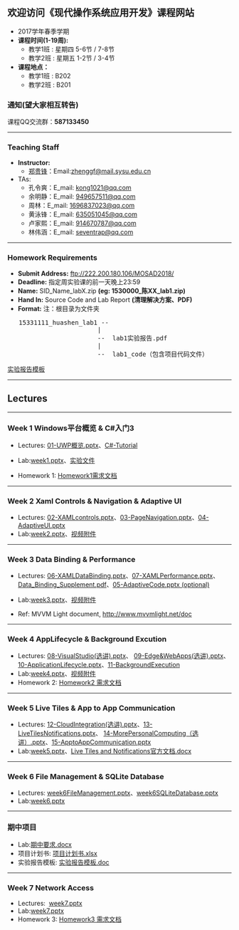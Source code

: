 ## 欢迎访问《现代操作系统应用开发》课程网站
* 2017学年春季学期
* **课程时间(1-19周):** 
	- 教学1班 : 星期四 5-6节 / 7-8节
	- 教学2班 : 星期五 1-2节 / 3-4节
* **课程地点：** 
	- 教学1班 : B202
	- 教学2班 : B201

### **通知(望大家相互转告)**
课程QQ交流群：**587133450**

----

### Teaching Staff

  * **Instructor:**
	* [郑贵锋](http://edin.sysu.edu.cn/~zhgf/)：Email:<zhenggf@mail.sysu.edu.cn>
  * TAs:
    * 孔令爽：E_mail: <kong1021@qq.com>
    * 余明静：E_mail: <949657511@qq.com>
    * 周林：E_mail: <1696837023@qq.com>
    * 黄泳锋：E_mail: <635051045@qq.com>
    * 卢家熙：E_mail: <914670787@qq.com>
    * 林伟涵：E_mail: <seventrap@qq.com>

----

### Homework Requirements
  * **Submit Address:** ftp://222.200.180.106/MOSAD2018/
  * **Deadline:**  指定周实验课的前一天晚上23:59
  * **Name:**   SID_Name_labX.zip   **(eg: 1530000_陈XX_lab1.zip)**
  * **Hand In:**   Source Code and Lab Report **(清理解决方案、PDF)**
  * **Format:**
注：根目录为文件夹
 <pre>   15331111_huashen_lab1 --
                        |
                        --  lab1实验报告.pdf
                        |
                        --  lab1_code（包含项目代码文件）
</pre>
 [实验报告模板](https://github.com/gfzheng/MOSAD/blob/master/Materials/ReportTemplate.docx)

----
## Lectures

----

### Week 1 Windows平台概览 & C#入门3

* Lectures: <a  href="https://github.com/gfzheng/MOSAD/blob/master/Keynotes/01-UWPOverview.pptx" target="_blank">01-UWP概览.pptx</a>、<a href="https://github.com/gfzheng/MOSAD/tree/master/Keynotes/C%23_Tutorial" target="_blank">C#-Tutorial</a>

* Lab:<a href="https://github.com/gfzheng/MOSAD/blob/master/Labs/week1.pptx" target="_blank">week1.pptx</a>、<a href="https://github.com/gfzheng/MOSAD/blob/master/Materials/MainPage.xaml.cs" target="_blank">实验文件</a>
* Homework 1: <a href="https://github.com/gfzheng/MOSAD/blob/master/Labs/Homework1 需求文档.docx" target="_blank">Homework1需求文档</a>

----

### Week 2 Xaml Controls & Navigation & Adaptive UI

* Lectures: <a  href="https://github.com/gfzheng/MOSAD/blob/master/Keynotes/02-XAMLcontrols.pptx" target="_blank">02-XAMLcontrols.pptx</a>、<a href="https://github.com/gfzheng/MOSAD/blob/master/Keynotes/03-PageNavigation.pptx" target="_blank">03-PageNavigation.pptx</a>、<a href="https://github.com/gfzheng/MOSAD/blob/master/Keynotes/04-AdaptiveUI.pptx" target="_blank">04-AdaptiveUI.pptx</a>
* Lab:<a href="https://github.com/gfzheng/MOSAD/blob/master/Labs/week2.pptx" target="_blank">week2.pptx</a>、<a href="https://github.com/gfzheng/MOSAD/blob/master/Materials/week2.flv" target="_blank">视频附件</a>

----

### Week 3 Data Binding & Performance

* Lectures: <a  href="https://github.com/gfzheng/MOSAD/blob/master/Keynotes/06-XAMLDataBinding.pptx" target="_blank">06-XAMLDataBinding.pptx</a>、<a href="https://github.com/gfzheng/MOSAD/blob/master/Keynotes/07-XAMLPerformance.pptx" target="_blank">07-XAMLPerformance.pptx</a>、<a href="https://github.com/gfzheng/MOSAD/blob/master/Keynotes/Data_Binding_Supplement.pdf" target="_blank">Data_Binding_Supplement.pdf</a>、<a href="https://github.com/gfzheng/MOSAD/blob/master/Keynotes/05-AdaptiveCode.pptx" target="_blank">05-AdaptiveCode.pptx (optional)</a>
* Lab:<a href="https://github.com/gfzheng/MOSAD/blob/master/Labs/week3.pptx" target="_blank">week3.pptx</a>、<a href="https://github.com/gfzheng/MOSAD/blob/master/Materials/week3.flv" target="_blank">视频附件</a>

* Ref: MVVM Light document, http://www.mvvmlight.net/doc

----

### Week 4 AppLifecycle & Background Excution

* Lectures:  <a  href="https://github.com/gfzheng/MOSAD/blob/master/Keynotes/08-VisualStudio(选讲).pptx" target="_blank">08-VisualStudio(选讲).pptx</a>、 <a  href="https://github.com/gfzheng/MOSAD/blob/master/Keynotes/09-Edge&WebApps(选讲).PPTX" target="_blank">09-Edge&WebApps(选讲).pptx</a>、<a  href="https://github.com/gfzheng/MOSAD/blob/master/Keynotes/10-ApplicationLifecycle.pptx" target="_blank">10-ApplicationLifecycle.pptx</a>、<a href="https://github.com/gfzheng/MOSAD/blob/master/Keynotes/11-BackgroundExecution.pptx" target="_blank">11-BackgroundExecution</a>
* Lab:<a href="https://github.com/gfzheng/MOSAD/blob/master/Labs/week4.pptx" target="_blank">week4.pptx</a>、<a href="https://github.com/gfzheng/MOSAD/blob/master/Materials/week4.mp4" target="_blank">视频附件</a>
* Homework 2: <a href="https://github.com/gfzheng/MOSAD/blob/master/Labs/Homework2 需求文档.docx" target="_blank">Homework2 需求文档</a>

----

### Week 5 Live Tiles & App to App Communication

* Lectures:  <a href="https://github.com/gfzheng/MOSAD/blob/master/Keynotes/12-CloudIntegration(选讲).pptx" target="_blank">12-CloudIntegration(选讲).pptx</a>、<a  href="https://github.com/gfzheng/MOSAD/blob/master/Keynotes/13-LiveTilesNotifications.pptx" target="_blank">13-LiveTilesNotifications.pptx</a>、 <a  href="https://github.com/gfzheng/MOSAD/blob/master/Keynotes/14-MorePersonalComputing（选讲）.pptx" target="_blank">14-MorePersonalComputing（选讲）.pptx</a>、<a  href="https://github.com/gfzheng/MOSAD/blob/master/Keynotes/15-ApptoAppCommunication.pptx" target="_blank">15-ApptoAppCommunication.pptx</a>
* Lab:<a href="https://github.com/gfzheng/MOSAD/blob/master/Labs/week5.pptx" target="_blank">week5.pptx</a>、<a href="https://github.com/gfzheng/MOSAD/blob/master/Materials/LiveTilesandNotifications官方文档.docx" target="_blank">Live Tiles and Notifications官方文档.docx</a>

----

### Week 6 File Management & SQLite Database

* Lectures:  <a href="https://github.com/gfzheng/MOSAD/blob/master/Keynotes/week6FileManagement.pptx" target="_blank">week6FileManagement.pptx</a>、<a  href="https://github.com/gfzheng/MOSAD/blob/master/Keynotes/week6SQLiteDatabase.pptx" target="_blank">week6SQLiteDatabase.pptx</a>
* Lab:<a href="https://github.com/gfzheng/MOSAD/blob/master/Labs/week6.pptx" target="_blank">week6.pptx</a> 

----

### 期中项目

* Lab:<a href="https://github.com/gfzheng/MOSAD/blob/master/Labs/2018期中project要求.docx" target="_blank">期中要求.docx</a>
* 项目计划书: <a href="https://github.com/gfzheng/MOSAD/blob/master/Materials/项目计划书.xlsx" target="_blank">项目计划书.xlsx</a>
* 实验报告模板: <a href="https://github.com/gfzheng/MOSAD/blob/master/Materials/期中project实验报告模板.doc" target="_blank">实验报告模板.doc</a>

----

### Week 7 Network Access

* Lectures:  <a href="https://github.com/gfzheng/MOSAD/blob/master/Keynotes/week7网络访问.pptx" target="_blank">week7.pptx</a>
* Lab:<a href="https://github.com/gfzheng/MOSAD/blob/master/Labs/week7.pptx" target="_blank">week7.pptx</a> 
* Homework 3: <a href="https://github.com/gfzheng/MOSAD/blob/master/Labs/Homework3需求文档.docx" target="_blank">Homework3 需求文档</a>
